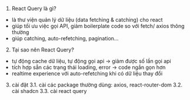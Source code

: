 1. React Query là gì?

- là thư viện quản lý dữ liệu (data fetching & catching) cho react
- giúp tối ưu việc gọi API, giảm boilerplate code so với fetch/ axios thông thường
- giúp catching, auto-refetching, pagination...

2. Tại sao nên React Query?

- tự động cache dữ liệu, tự động gọi api -> giảm được số lần gọi api
- tích hợp sẵn các trạng thái loading, error -> code ngắn gọn hơn
- realtime experience với auto-refetching khi có dữ liệu thay đổi

3. cài đặt
   3.1. cài các package thường dùng: axios, react-router-dom
   3.2. cài shadcn
   3.3. cài react query
